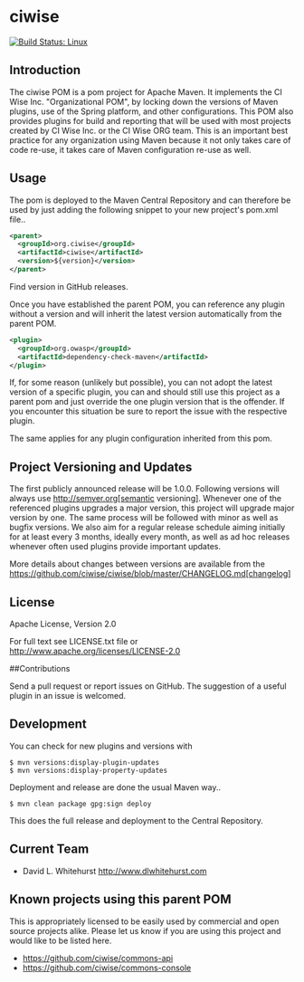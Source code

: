 # ciwise

[![Build Status: Linux](https://travis-ci.org/ciwise/ciwise.svg?branch=master)](https://travis-ci.org/ciwise/ciwise)

## Introduction

The ciwise POM is a pom project for Apache Maven. It implements the CI Wise Inc. "Organizational POM", 
by locking down the versions of Maven plugins, use of the Spring platform, and other configurations. This POM
also provides plugins for build and reporting that will be used with most projects created by CI Wise Inc.
or the CI Wise ORG team. This is an important best practice for any organization using Maven because it
not only takes care of code re-use, it takes care of Maven configuration re-use as well.

## Usage

The pom is deployed to the Maven Central Repository and can therefore be used by just adding the following
snippet to your new project's pom.xml file..

```xml
<parent>
  <groupId>org.ciwise</groupId>
  <artifactId>ciwise</artifactId>
  <version>${version}</version>
</parent>
```

Find version in GitHub releases.

Once you have established the parent POM, you can reference any plugin without a version and will 
inherit the latest version automatically from the parent POM. 

```xml
<plugin>
  <groupId>org.owasp</groupId>
  <artifactId>dependency-check-maven</artifactId>
</plugin>
```

If, for some reason (unlikely but possible), you can not adopt the latest version 
of a specific plugin, you can and should still use this project as a parent pom 
and just override the one plugin version that is the offender. If you encounter 
this situation be sure to report the issue with the respective plugin.

The same applies for any plugin configuration inherited from this pom.


## Project Versioning and Updates

The first publicly announced release will be 1.0.0. Following versions will always
use http://semver.org[semantic versioning]. Whenever one of the referenced 
plugins upgrades a major version, this project will upgrade major version by one. 
The same process will be followed with minor as well as bugfix versions. 
We also aim for a regular release schedule aiming initially for at least every 3 
months, ideally every month, as well as ad hoc releases whenever often used plugins
provide important updates. 

More details about changes between versions are available from the 
https://github.com/ciwise/ciwise/blob/master/CHANGELOG.md[changelog]

## License

Apache License, Version 2.0

For full text see LICENSE.txt file or http://www.apache.org/licenses/LICENSE-2.0
 
##Contributions

Send a pull request or report issues on GitHub. The suggestion of a useful plugin
in an issue is welcomed. 

## Development

You can check for new plugins and versions with

```
$ mvn versions:display-plugin-updates
$ mvn versions:display-property-updates
```

Deployment and release are done the usual Maven way..

```
$ mvn clean package gpg:sign deploy
```

This does the full release and deployment to the Central Repository.


## Current Team 
- David L. Whitehurst http://www.dlwhitehurst.com

## Known projects using this parent POM

This is appropriately licensed to be easily used by commercial and open source 
projects alike. Please let us know if you are using this project and would like 
to be listed here.

- https://github.com/ciwise/commons-api
- https://github.com/ciwise/commons-console

